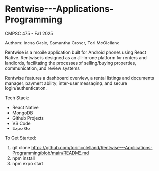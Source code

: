 # Rentwise---Applications-Programming
CMPSC 475 - Fall 2025

Authors: Inesa Cosic, Samantha Groner, Tori McClelland

Rentwise is a mobile application built for Android phones using React Native. Rentwise is designed as an all-in-one platform for renters and landlords, facilitating the processes of selling/buying properties, communication, and review systems.

Rentwise features a dashboard overview, a rental listings and documents manager, payment ability, inter-user messaging, and secure login/authentication.

Tech Stack:
 - React Native
 - MongoDB
 - Github Projects
 - VS Code
 - Expo Go

To Get Started:
1. git clone https://github.com/torimcclelland/Rentwise---Applications-Programming/blob/main/README.md
2. npm install
3. npm expo start

